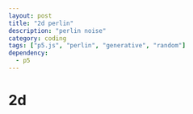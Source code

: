 ```yaml
---
layout: post
title: "2d perlin"
description: "perlin noise"
category: coding
tags: ["p5.js", "perlin", "generative", "random"]
dependency:
  - p5
---
```


# 2d

<div class="p5-sketch" id="perlin-canvas">
    <script type="text/javascript" src="./perlin2d.js"></script>
</div>

